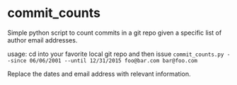 # commit_counts
Simple python script to count commits in a git repo given a specific list of author email addresses.

usage: cd into your favorite local git repo and then issue
`commit_counts.py --since 06/06/2001 --until 12/31/2015 foo@bar.com bar@foo.com`

Replace the dates and email address with relevant information.